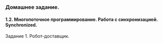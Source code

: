 ### Домашнее задание.

#### 1.2. Многопоточное программирование. Работа с синхронизацией. Synchronized.

Задание 1. Робот-доставщик.